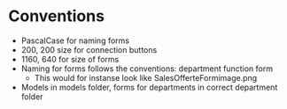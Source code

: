 # Conventions
* PascalCase for naming forms
* 200, 200 size for connection buttons
* 1160, 640 for size of forms
* Naming for forms follows the conventions: department function form
    * This would for instanse look like SalesOfferteFormimage.png
* Models in models folder, forms for departments in correct department folder